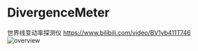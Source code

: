 # DivergenceMeter
世界线变动率探测仪 https://www.bilibili.com/video/BV1yb411T746
![overview](https://github.com/kerisu/DivergenceMeter/blob/master/image/overview.jpg)

